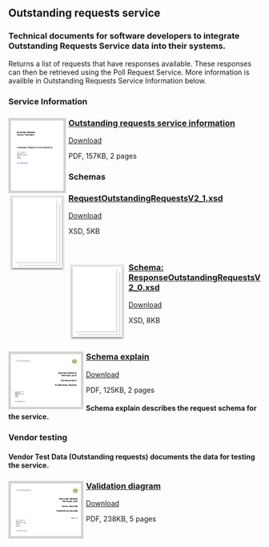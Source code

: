 ## Outstanding requests service

### Technical documents for software developers to integrate Outstanding Requests Service data into their systems.

Returns a list of requests that have responses available. These responses can then be retrieved using the Poll Request Service. More information is availble in Outstanding Requests Service Information below.

### Service Information

<h3><a href="../../pdfs/services/Outstanding_Requests_Service_Info.pdf">
<img style="float: left; margin: 0px 5px 0px 0px;  border:5px solid LightGrey;" src="../../images/thumbnail/outstanding-requests-service-information.pdf.png"></a>
<a href="../../pdfs/services/Outstanding_Requests_Service_Info.pdf">Outstanding requests service information</a></h3>
<a download="Outstanding_Requests_Service_Info.pdf" href="../../pdfs/services/Outstanding_Requests_Service_Info.pdf">Download</a>

PDF, 157KB, 2 pages

### Schemas

<h3><a href="../../schemas/RequestOutstandingRequestsV2_1.xsd">
<img style="float: left; margin: 0px 5px 0px 0px" src="../../images/thumbnail/file.png"></a> 
<a href="../../schemas/RequestOutstandingRequestsV2_1.xsd">RequestOutstandingRequestsV2_1.xsd</a></h3>
<a download="RequestOutstandingRequestsV2_1.xsd" href="../../schemas/RequestOutstandingRequestsV2_1.xsd">Download</a>

XSD, 5KB

<br/>
<h3><a href="../../schemas/ResponseOutstandingRequestsV2_0.xsd">
<img style="float: left; margin: 0px 5px 0px 0px" src="../../images/thumbnail/file.png"></a> 
<a href="../../schemas/ResponseOutstandingRequestsV2_0.xsd">Schema: ResponseOutstandingRequestsV2_0.xsd</a></h3>
<a download="ResponseOutstandingRequestsV2_0.xsd" href="../../schemas/ResponseOutstandingRequestsV2_0.xsd">Download</a>

XSD, 8KB

<br/>

<h3><a href="../../pdfs/services/OutstandingRequestsServiceSchemaExplain.pdf">
<img style="float: left; margin: 0px 5px 0px 0px;  border:5px solid LightGrey;" src="../../images/thumbnail/OutstandingRequestsServiceSchemaExplain.pdf.png"></a>
<a href="../../pdfs/services/OutstandingRequestsServiceSchemaExplain.pdf">Schema explain</a></h3>
<a download="OutstandingRequestsServiceSchemaExplain.pdf" href="../../pdfs/services/OutstandingRequestsServiceSchemaExplain.pdf">Download</a>

PDF, 125KB, 2 pages

#### Schema explain describes the request schema for the service.

### Vendor testing

#### Vendor Test Data (Outstanding requests) documents the data for testing the service.

<h3><a href="../../pdfs/services/Outstanding_Requests_v2.1_VendorTest.pdf">
<img style="float: left; margin: 0px 5px 0px 0px;  border:5px solid LightGrey;" src="../../images/thumbnail/outstanding-requests-v2_1VendorTest.pdf.png"></a>
<a href="../../pdfs/services/Outstanding_Requests_v2.1_VendorTest.pdf">Validation diagram</a></h3>
<a download="Outstanding_Requests_v2.1_VendorTest.pdf" href="../../pdfs/services/Outstanding_Requests_v2.1_VendorTest.pdf">Download</a>

PDF, 238KB, 5 pages
